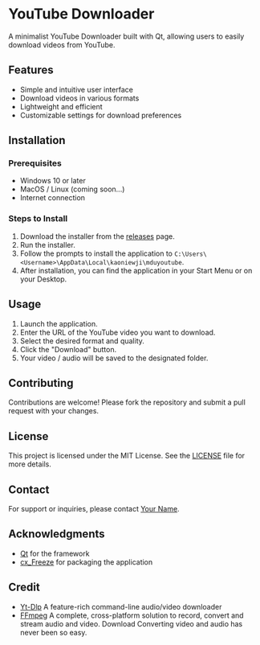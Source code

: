 # YouTube Downloader

A minimalist YouTube Downloader built with Qt, allowing users to easily download videos from YouTube.

## Features

- Simple and intuitive user interface
- Download videos in various formats
- Lightweight and efficient
- Customizable settings for download preferences

## Installation

### Prerequisites

- Windows 10 or later
- MacOS / Linux (coming soon...)
- Internet connection

### Steps to Install

1. Download the installer from the [releases](link-to-your-releases) page.
2. Run the installer.
3. Follow the prompts to install the application to `C:\Users\<Username>\AppData\Local\kaoniewji\mduyoutube`.
4. After installation, you can find the application in your Start Menu or on your Desktop.

## Usage

1. Launch the application.
2. Enter the URL of the YouTube video you want to download.
3. Select the desired format and quality.
4. Click the "Download" button.
5. Your video / audio will be saved to the designated folder.

## Contributing

Contributions are welcome! Please fork the repository and submit a pull request with your changes.

## License

This project is licensed under the MIT License. See the [LICENSE](LICENSE) file for more details.

## Contact

For support or inquiries, please contact [Your Name](info.neixproducer@gmail.com).

## Acknowledgments

- [Qt](https://www.qt.io/) for the framework
- [cx_Freeze](https://cx-freeze.readthedocs.io/en/latest/) for packaging the application

## Credit
- [Yt-Dlp](https://github.com/yt-dlp/yt-dlp) A feature-rich command-line audio/video downloader
- [FFmpeg](https://www.ffmpeg.org/) A complete, cross-platform solution to record, convert and stream audio and video. Download Converting video and audio has never been so easy.